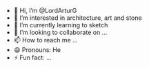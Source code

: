 - 👋 Hi, I’m @LordArturG
- 👀 I’m interested in architecture, art and stone
- 🌱 I’m currently learning to sketch
- 💞️ I’m looking to collaborate on ...
- 📫 How to reach me ...
- 😄 Pronouns: He
- ⚡ Fun fact: ...

<!---
LordArturG/LordArturG is a ✨ special ✨ repository because its `README.md` (this file) appears on your GitHub profile.
You can click the Preview link to take a look at your changes.
--->
